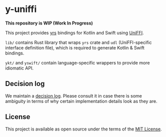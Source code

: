 # y-uniffi

**This repository is WIP (Work In Progress)**

This project provides [yrs](https://github.com/y-crdt/y-crdt) bindings for Kotlin and Swift using [UniFFI](https://github.com/mozilla/uniffi-rs/).

`lib/` contains Rust library that wraps `yrs` crate and `udl` (UniFFI-specific interface definition file), which is required to generate Kotlin & Swift bindings. 

`ykt/` and `yswift/` contain language-specific wrappers to provide more idiomatic API.

## Decision log

We maintain a [decision log](https://github.com/y-crdt/y-uniffi/blob/main/docs/decisions.md). Please consult it in case there is some ambiguity in terms of why certain implementation details look as they are.

## License

This project is available as open source under the terms of the [MIT License](https://opensource.org/licenses/MIT).
